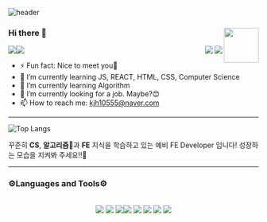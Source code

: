 ![header](https://capsule-render.vercel.app/api?type=waving&fontColor=black&color=auto&height=300&section=header&text=SteadyBoy's%20GitHub&fontSize=70&animation=twinkling&fontAlignY=40)
<div>

### Hi there 👋 <img align="right" width="70" src="https://media.giphy.com/media/fSvqyvXn1M3btN8sDh/giphy.gif" />
<a href="https://github.com/Dev-steadyBoy"><img src="https://hits.seeyoufarm.com/api/count/incr/badge.svg?url=https%3A%2F%2Fgithub.com%2FDev-steadyBoy&count_bg=%23555555&title_bg=%23555555&icon=github.svg&icon_color=%23E7E7E7&title=Github&edge_flat=false"/></a><a href="https://blog.naver.com/dev_drp"><img src="https://img.shields.io/badge/네이버블로그-03C75A?style=flat-square&logo=naver&logoColor=white"/>
</a>
<img align="right" src="https://img.shields.io/badge/FE devloper-black?style=flat-square&logo=dev.to&logoColor=white"/>
<img align='right' src="http://mazassumnida.wtf/api/v2/generate_badge?boj=kjh10555">
- ⚡ Fun fact: Nice to meet you🥰
- 🌱 I’m currently learning JS, REACT, HTML, CSS, Computer Science
- 🌱 I’m currently learning Algorithm
- 🔭 I’m currently looking for a job. Maybe?😊
- 📫 How to reach me: kjh10555@naver.com
</div>

---

![Top Langs](https://github-readme-stats.vercel.app/api/top-langs/?username=Dev-steadyBoy&layout=compact)

꾸준히 **CS**, **알고리즘**📖과 **FE** 지식을 학습하고 있는 예비 FE Developer 입니다!  성장하는 모습을 지켜봐 주세요!!🌱
<br>

--- 

### ⚙️Languages and Tools⚙️
<br>
<div align="center">
<img src="https://img.shields.io/badge/HTML-E34F26?style=flat-square&logo=HTML5&logoColor=white"/>
<img src="https://img.shields.io/badge/CSS3-1572B6?style=flat-square&logo=CSS3&logoColor=white"/>
<img src="https://img.shields.io/badge/JavaScript-F7DF1E?style=flat-square&logo=JavaScript&logoColor=white"/><img src="https://img.shields.io/badge/React-61DAFB?style=flat-square&logo=React&logoColor=black"/>
<img src="https://img.shields.io/badge/Github-181717?style=flat-square&logo=Github&logoColor=white"/> 
<img  src="https://img.shields.io/badge/Git-F05032?style=flat-square&logo=Git&logoColor=black"/>
<img src="https://img.shields.io/badge/Nblog-03C75A?style=flat-square&logo=Naver&logoColor=white"/>
<img src="https://img.shields.io/badge/Visual Studio Code-007ACC?style=flat-square&logo=Visual Studio Code&logoColor=white"/>
</div> 
